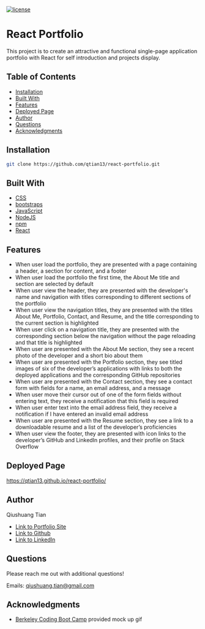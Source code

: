 [![license](https://img.shields.io/badge/License-MIT-blue.svg)](https://opensource.org/licenses/MIT)
# React Portfolio

This project is to create an attractive and functional single-page application portfolio with React for self introduction and projects display.

## Table of Contents
* [Installation](#installation)
* [Built With](#built-with)
* [Features](#features)
* [Deployed Page](#deployed-page)
* [Author](#author)
* [Questions](#questions)
* [Acknowledgments](#acknowledgments)

## Installation
```bash
git clone https://github.com/qtian13/react-portfolio.git
```

## Built With
* [CSS](https://www.w3schools.com/css/)
* [bootstraps](https://getbootstrap.com/)
* [JavaScript](https://www.javascript.com/)
* [NodeJS](https://nodejs.org/en/)
* [npm](https://www.npmjs.com/)
* [React](https://reactjs.org/)


## Features
* When user load the portfolio, they are presented with a page containing a header, a section for content, and a footer
* When user load the portfolio the first time, the About Me title and section are selected by default
* When user view the header, they are presented with the developer's name and navigation with titles corresponding to different sections of the portfolio
* When user view the navigation titles, they are presented with the titles About Me, Portfolio, Contact, and Resume, and the title corresponding to the current section is highlighted
* When user click on a navigation title, they are presented with the corresponding section below the navigation without the page reloading and that title is highlighted
* When user are presented with the About Me section, they see a recent photo of the developer and a short bio about them
* When user are presented with the Portfolio section, they see titled images of six of the developer’s applications with links to both the deployed applications and the corresponding GitHub repositories
* When user are presented with the Contact section, they see a contact form with fields for a name, an email address, and a message
* When user move their cursor out of one of the form fields without entering text, they receive a notification that this field is required
* When user enter text into the email address field, they receive a notification if I have entered an invalid email address
* When user are presented with the Resume section, they see a link to a downloadable resume and a list of the developer’s proficiencies
* When user view the footer, they are presented with icon links to the developer’s GitHub and LinkedIn profiles, and their profile on Stack Overflow

<!-- ## Demo GIF -->
<!-- ![demo gif](assets/images/demo.gif) -->

## Deployed Page
https://qtian13.github.io/react-portfolio/

<!-- ## Page Screen Shot with Different Screen Width -->
<!-- ![fit desktop screen](assets/images/desktopScreen.png)

<img src="assets/images/tabletScreen.png" alt="fit tablet screen" width="500">


<img src="assets/images/mobileScreen.png" alt="fit mobile screen" width="200"> -->


## Author
Qiushuang Tian
- [Link to Portfolio Site](https://qtian13.github.io/react-portfolio/)
- [Link to Github](https://github.com/qtian13)
- [Link to LinkedIn](https://www.linkedin.com/in/qiushuang-tian-a9754248/)

## Questions
Please reach me out with additional questions!

Emails: qiushuang.tian@gmail.com

## Acknowledgments
- [Berkeley Coding Boot Camp](https://bootcamp.berkeley.edu/coding/) provided mock up gif